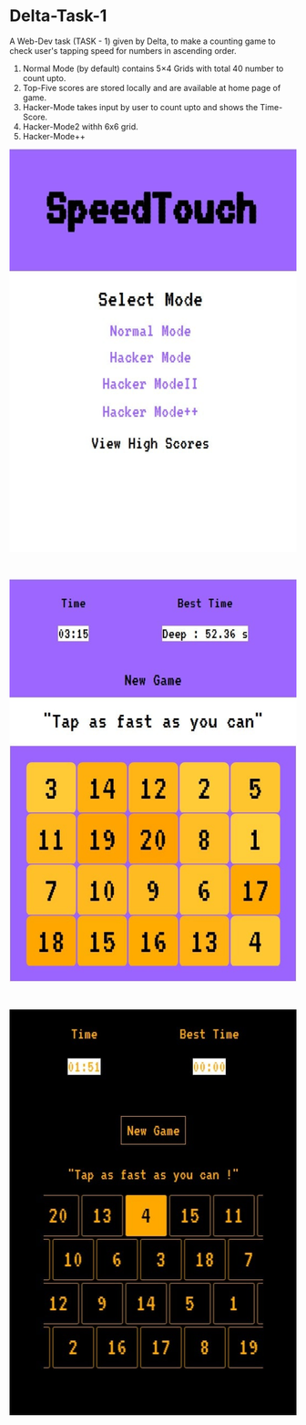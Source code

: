 # Delta-Task-1
A Web-Dev task (TASK - 1) given by Delta, to make a counting game to check user's tapping speed for numbers in ascending order.

1. Normal Mode (by default) contains 5×4 Grids with total 40 number to count upto.
2. Top-Five scores are stored locally and are available at home page of game.
3. Hacker-Mode takes input by user to count upto and shows the Time-Score.
4. Hacker-Mode2 withh 6x6 grid.
5. Hacker-Mode++ 

<p align="center">
  <img src="imagest/homeST.jpg">
</p>
<br>
<p align="center">
  <img src="imagest/normalST.jpg">
</p>
<br>
<p align="center">
  <img src="imagest/plusST.jpg">
</p>
